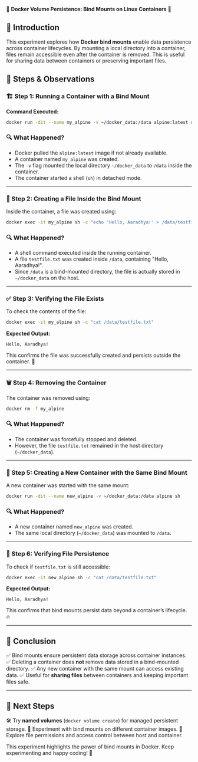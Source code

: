 🚀 **Docker Volume Persistence: Bind Mounts on Linux Containers** 🐳

## 📌 Introduction
This experiment explores how **Docker bind mounts** enable data persistence across container lifecycles. By mounting a local directory into a container, files remain accessible even after the container is removed. This is useful for sharing data between containers or preserving important files.

## 🔧 Steps & Observations

### 🏗 Step 1: Running a Container with a Bind Mount

**Command Executed:**
```bash
docker run -dit --name my_alpine -v ~/docker_data:/data alpine:latest sh
```

### 🔍 What Happened?
- Docker pulled the `alpine:latest` image if not already available.
- A container named `my_alpine` was created.
- The `-v` flag mounted the local directory `~/docker_data` to `/data` inside the container.
- The container started a shell (`sh`) in detached mode.

---

### 📄 Step 2: Creating a File Inside the Bind Mount

Inside the container, a file was created using:
```bash
docker exec -it my_alpine sh -c "echo 'Hello, Aaradhya!' > /data/testfile.txt"
```

### 🔍 What Happened?
- A shell command executed inside the running container.
- A file `testfile.txt` was created inside `/data`, containing "Hello, Aaradhya!".
- Since `/data` is a bind-mounted directory, the file is actually stored in `~/docker_data` on the host.

---

### ✅ Step 3: Verifying the File Exists

To check the contents of the file:
```bash
docker exec -it my_alpine sh -c "cat /data/testfile.txt"
```
**Expected Output:**
```
Hello, Aaradhya!
```
This confirms the file was successfully created and persists outside the container. 🎉

---

### 🗑 Step 4: Removing the Container

The container was removed using:
```bash
docker rm -f my_alpine
```

### 🔍 What Happened?
- The container was forcefully stopped and deleted.
- However, the file `testfile.txt` remained in the host directory (`~/docker_data`).

---

### 🔄 Step 5: Creating a New Container with the Same Bind Mount

A new container was started with the same mount:
```bash
docker run -dit --name new_alpine -v ~/docker_data:/data alpine sh
```

### 🔍 What Happened?
- A new container named `new_alpine` was created.
- The same local directory (`~/docker_data`) was mounted to `/data`.

---

### 🔎 Step 6: Verifying File Persistence

To check if `testfile.txt` is still accessible:
```bash
docker exec -it new_alpine sh -c "cat /data/testfile.txt"
```
**Expected Output:**
```
Hello, Aaradhya!
```
This confirms that bind mounts persist data beyond a container’s lifecycle. 🔥

---

## 🎯 Conclusion
✅ Bind mounts ensure persistent data storage across container instances.
✅ Deleting a container does **not** remove data stored in a bind-mounted directory.
✅ Any new container with the same mount can access existing data.
✅ Useful for **sharing files** between containers and keeping important files safe.

---

## 🚀 Next Steps
🛠 Try **named volumes** (`docker volume create`) for managed persistent storage.
🐳 Experiment with bind mounts on different container images.
🔐 Explore file permissions and access control between host and container.

This experiment highlights the power of bind mounts in Docker. Keep experimenting and happy coding! 🚀


